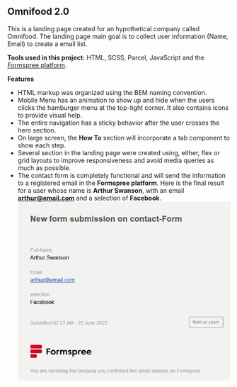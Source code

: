 ## Omnifood 2.0

This is a landing page created for an hypothetical company called Omnifood. The landing page main goal is to collect user information (Name, Email) to create a email list.

**Tools used in this project:** HTML, SCSS, Parcel, JavaScript and the [Formspree platform](https://formspree.io/).

**Features**

- HTML markup was organized using the BEM naming convention.
- Mobile Menu has an animation to show up and hide when the users clicks the hamburger menu at the top-tight corner. It also contains icons to provide visual help.
- The entire navigation has a sticky behavior after the user crosses the hero section.
- On large screen, the **How To** section will incorporate a tab component to show each step.
- Several section in the landing page were created using, either, flex or grid layouts to improve responsiveness and avoid media queries as much as possible.
- The contact form is completely functional and will send the information to a registered email in the **Formspree platform**. Here is the final result for a user whose name is **Arthur Swanson**, with an email **arthur@email.com** and a selection of **Facebook**.
  ![Email received from Formspree](/img/Formspree_format.png)
